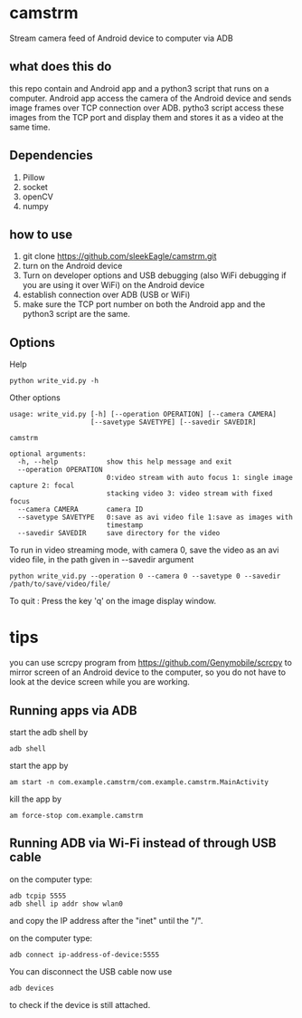 # camstrm
Stream camera feed of Android device to computer via ADB

## what does this do 
this repo contain and Android app and a python3 script that runs on a computer.
Android app access the camera of the Android device and sends image frames over TCP connection over ADB.
pytho3 script access these images from the TCP port and display them and stores it as a video at the same time.

## Dependencies
1. Pillow 
2. socket 
3. openCV
4. numpy

## how to use
1. git clone https://github.com/sleekEagle/camstrm.git
2. turn on the Android device
3. Turn on developer options and USB debugging (also WiFi debugging if you are using it over WiFi) on the Android device
4. establish connection over ADB (USB or WiFi)
5. make sure the TCP port number on both the Android app and the python3 script are the same.

## Options 
Help 
```
python write_vid.py -h
```
Other options
```
usage: write_vid.py [-h] [--operation OPERATION] [--camera CAMERA]
                    [--savetype SAVETYPE] [--savedir SAVEDIR]

camstrm

optional arguments:
  -h, --help            show this help message and exit
  --operation OPERATION
                        0:video stream with auto focus 1: single image capture 2: focal
                        stacking video 3: video stream with fixed focus
  --camera CAMERA       camera ID
  --savetype SAVETYPE   0:save as avi video file 1:save as images with
                        timestamp
  --savedir SAVEDIR     save directory for the video
```

To run in video streaming mode, with camera 0, save the video as an avi video file, in the path given in --savedir argument
```
python write_vid.py --operation 0 --camera 0 --savetype 0 --savedir /path/to/save/video/file/
```
To quit : Press the key 'q' on the image display window.


# tips
you can use scrcpy program from https://github.com/Genymobile/scrcpy
to mirror screen of an Android device to the computer, so you do not have to look at the 
device screen while you are working. 
 
## Running apps via ADB
start the adb shell by 
```
adb shell
```

start the app by 
```
am start -n com.example.camstrm/com.example.camstrm.MainActivity
``` 

kill the app by 
```
am force-stop com.example.camstrm
```


## Running ADB via Wi-Fi instead of through USB cable
on the computer type:
```
adb tcpip 5555
adb shell ip addr show wlan0
```
and copy the IP address after the "inet" until the "/". 

on the computer type:
```
adb connect ip-address-of-device:5555
```

You can disconnect the USB cable now
use 
```
adb devices
```
to check if the device is still attached. 


